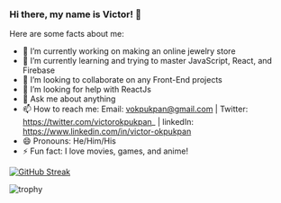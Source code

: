 ### Hi there, my name is Victor! 👋



Here are some facts about me:

- 🔭 I’m currently working on making an online jewelry store
- 🌱 I’m currently learning and trying to master JavaScript, React, and Firebase
- 👯 I’m looking to collaborate on any Front-End projects
- 🤔 I’m looking for help with ReactJs
- 💬 Ask me about anything
- 📫 How to reach me: Email: vokpukpan@gmail.com | Twitter: https://twitter.com/victorokpukpan_ | linkedIn: https://www.linkedin.com/in/victor-okpukpan
- 😄 Pronouns: He/Him/His
- ⚡ Fun fact: I love movies, games, and anime!

[![GitHub Streak](https://github-readme-streak-stats.herokuapp.com?user=Victor-Okpukpan&theme=nightowl&hide_border=true&border_radius=4.1)](https://git.io/streak-stats)

![trophy](https://github-profile-trophy.vercel.app/?username=Victor-Okpukpan&theme=onedark)
